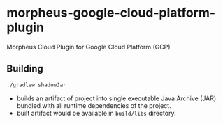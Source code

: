 # morpheus-google-cloud-platform-plugin
Morpheus Cloud Plugin for Google Cloud Platform (GCP)

## Building
```bash
./gradlew shadowJar
```
- builds an artifact of project into single executable Java Archive (JAR) bundled with all runtime dependencies of the project.
- built artifact would be available in `build/libs` directory.
